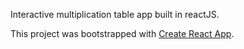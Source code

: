 Interactive multiplication table app built in reactJS.

This project was bootstrapped with [Create React App](https://github.com/facebook/create-react-app).
